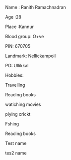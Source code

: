 Name : Ranith Ramachnadran

Age  :28

Place :Kannur

Blood group: O+ve


PIN: 670705

Landmark: Nellickampoil


PO: Ullikkal

Hobbies:

Travelling

Reading books

watiching movies

plying crickt

Fshing



Reading books


Test name

tes2 name
